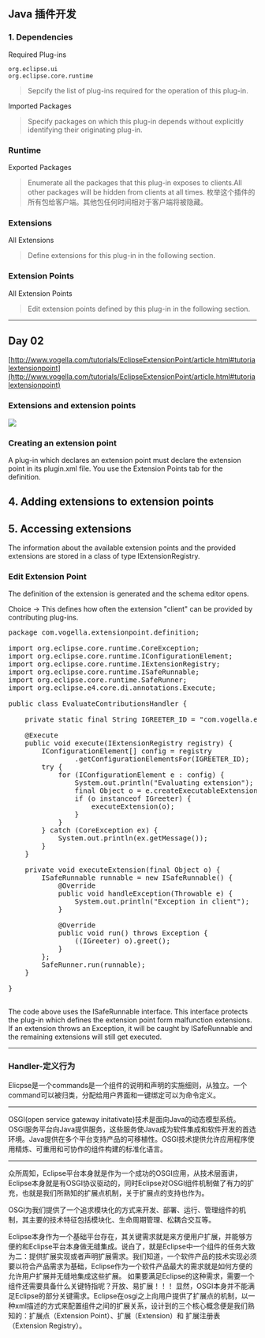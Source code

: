 ## Java 插件开发 ##

### 1. Dependencies

Required Plug-ins 
	
	org.eclipse.ui
	org.eclipse.core.runtime

> Sepcify the list of plug-ins required for the operation of this plug-in.

Imported Packages

> Specify packages on which this plug-in depends without explicitly identifying their originating plug-in.


### Runtime 

Exported Packages

> Enumerate all the packages that this plug-in exposes to clients.All other packages will be hidden from clients at all times.
> 枚举这个插件的所有包给客户端。其他包任何时间相对于客户端将被隐藏。


### Extensions

All Extensions

> Define extensions for this plug-in in the following section.


### Extension Points

All Extension Points 

> Edit extension points defined by this plug-in in the following section.


----------

## Day 02 
[http://www.vogella.com/tutorials/EclipseExtensionPoint/article.html#tutorialextensionpoint](http://www.vogella.com/tutorials/EclipseExtensionPoint/article.html#tutorialextensionpoint)

### Extensions and extension points

![](http://www.vogella.com/tutorials/EclipseExtensionPoint/images/xextensionpointconcept10.png.pagespeed.ic.fQusXwiK21.webp)

### Creating an extension point

A plug-in which declares an extension point must declare the extension point in its plugin.xml file. You use the Extension Points tab for the definition.

## 4. Adding extensions to extension points

## 5. Accessing extensions

The information about the available extension points and the provided extensions are stored in a class of type IExtensionRegistry.

### Edit Extension Point

The definition of the extension is generated and the schema editor opens.


Choice -> This defines how often the extension "client" can be provided by contributing plug-ins.

<pre>
package com.vogella.extensionpoint.definition;

import org.eclipse.core.runtime.CoreException;
import org.eclipse.core.runtime.IConfigurationElement;
import org.eclipse.core.runtime.IExtensionRegistry;
import org.eclipse.core.runtime.ISafeRunnable;
import org.eclipse.core.runtime.SafeRunner;
import org.eclipse.e4.core.di.annotations.Execute;

public class EvaluateContributionsHandler {

	private static final String IGREETER_ID = "com.vogella.extensionpoint.definition.greeter";

	@Execute
	public void execute(IExtensionRegistry registry) {
		IConfigurationElement[] config = registry
				.getConfigurationElementsFor(IGREETER_ID);
		try {
			for (IConfigurationElement e : config) {
				System.out.println("Evaluating extension");
				final Object o = e.createExecutableExtension("class");
				if (o instanceof IGreeter) {
					executeExtension(o);
				}
			}
		} catch (CoreException ex) {
			System.out.println(ex.getMessage());
		}
	}

	private void executeExtension(final Object o) {
		ISafeRunnable runnable = new ISafeRunnable() {
			@Override
			public void handleException(Throwable e) {
				System.out.println("Exception in client");
			}

			@Override
			public void run() throws Exception {
				((IGreeter) o).greet();
			}
		};
		SafeRunner.run(runnable);
	}

}

</pre>


The code above uses the ISafeRunnable interface. This interface protects the plug-in which defines the extension point form malfunction extensions. If an extension throws an Exception, it will be caught by ISafeRunnable and the remaining extensions will still get executed.


----------

### Handler-定义行为


Elicpse是一个commands是一个组件的说明和声明的实施细则，从独立。一个command可以被归类，分配给用户界面和一键绑定可以为命令定义。


----------

OSGI(open service gateway initativate)技术是面向Java的动态模型系统。OSGI服务平台向Java提供服务，这些服务使Java成为软件集成和软件开发的首选环境。Java提供在多个平台支持产品的可移植性。OSGI技术提供允许应用程序使用精炼、可重用和可协作的组件构建的标准化语言。


----------

众所周知，Eclipse平台本身就是作为一个成功的OSGI应用，从技术层面讲，Eclipse本身就是有OSGI协议驱动的，同时Eclipse对OSGI组件机制做了有力的扩充，也就是我们所熟知的扩展点机制，关于扩展点的支持也作为。

OSGI为我们提供了一个追求模块化的方式来开发、部署、运行、管理组件的机制，其主要的技术特征包括模块化、生命周期管理、松耦合交互等。

Eclipse本身作为一个基础平台存在，其关键需求就是来方便用户扩展，并能够方便的和Eclipse平台本身做无缝集成。说白了，就是Eclipse中一个组件的任务大致为二：提供扩展实现或者声明扩展需求。我们知道，一个软件产品的技术实现必须要以符合产品需求为基础，Eclipse作为一个软件产品最大的需求就是如何方便的允许用户扩展并无缝地集成这些扩展。
如果要满足Eclipse的这种需求，需要一个组件还需要具备什么关键特指呢？开放、易扩展！！！
显然，OSGI本身并不能满足Eclipse的部分关键需求。Eclipse在osgi之上向用户提供了扩展点的机制，以一种xml描述的方式来配置组件之间的扩展关系，设计到的三个核心概念便是我们熟知的：扩展点（Extension Point）、扩展（Extension）和 扩展注册表（Extension Registry）。

